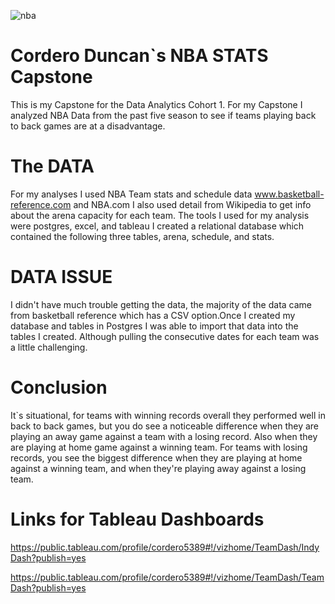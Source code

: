 ![nba](https://user-images.githubusercontent.com/52723822/71684153-42d84e00-2d5a-11ea-89eb-c9fb216f2326.jpg)
# Cordero Duncan`s NBA STATS Capstone 
This is my Capstone for the Data Analytics Cohort 1. For my Capstone I analyzed NBA Data from the past five season to see if teams playing back to back games are at a disadvantage. 


# The DATA 
For my analyses I used NBA Team stats and schedule data www.basketball-reference.com and NBA.com 
 I also used detail from  Wikipedia to get info about the arena capacity for each team. 
The tools I used for my analysis were postgres, excel, and tableau
 I created a relational database which contained the following three tables, arena, schedule, and stats. 
 
 # DATA ISSUE
 I didn't have much trouble getting the data, the majority of the data came from basketball reference which has a CSV option.Once I   created my database and tables in Postgres I was able to import that data into the tables I created. Although pulling the consecutive  dates for each team was a little challenging. 
 
# Conclusion 
It`s situational, for teams with winning records overall they performed well in back to back games, but you do see a noticeable difference when they are playing an away game against a team with a losing record. Also when they are playing at home game against a winning team.
For teams with losing records, you see the biggest difference when they are playing at home against a winning team, and when they're playing away against a losing team. 

# Links for Tableau Dashboards
https://public.tableau.com/profile/cordero5389#!/vizhome/TeamDash/IndyDash?publish=yes

https://public.tableau.com/profile/cordero5389#!/vizhome/TeamDash/TeamDash?publish=yes
